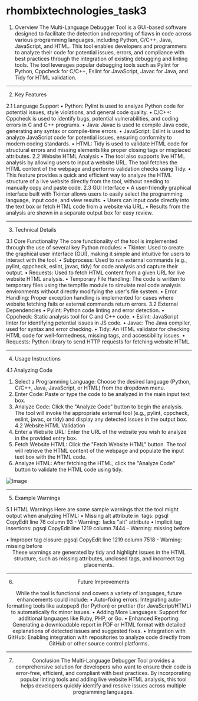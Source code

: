 # rhombixtechnologies_task3

1. Overview
The Multi-Language Debugger Tool is a GUI-based software designed to facilitate the detection and reporting of flaws in code across various programming languages, including Python, C/C++, Java, JavaScript, and HTML. This tool enables developers and programmers to analyze their code for potential issues, errors, and compliance with best practices through the integration of existing debugging and linting tools. The tool leverages popular debugging tools such as Pylint for Python, Cppcheck for C/C++, Eslint for JavaScript, Javac for Java, and Tidy for HTML validation.
________________________________________
2. Key Features

2.1 Language Support
•	Python: Pylint is used to analyze Python code for potential issues, style violations, and general code quality.
•	C/C++: Cppcheck is used to identify bugs, potential vulnerabilities, and coding errors in C and C++ programs.
•	Java: Javac is used to compile Java code, generating any syntax or compile-time errors.
•	JavaScript: Eslint is used to analyze JavaScript code for potential issues, ensuring conformity to modern coding standards.
•	HTML: Tidy is used to validate HTML code for structural errors and missing elements like proper closing tags or misplaced attributes.
2.2 Website HTML Analysis
•	The tool also supports live HTML analysis by allowing users to input a website URL. The tool fetches the HTML content of the webpage and performs validation checks using Tidy.
•	This feature provides a quick and efficient way to analyze the HTML structure of a live website directly from the tool, without needing to manually copy and paste code.
2.3 GUI Interface
•	A user-friendly graphical interface built with Tkinter allows users to easily select the programming language, input code, and view results.
•	Users can input code directly into the text box or fetch HTML code from a website via URL.
•	Results from the analysis are shown in a separate output box for easy review.
________________________________________
3. Technical Details
   
3.1 Core Functionality
The core functionality of the tool is implemented through the use of several key Python modules:
•	Tkinter: Used to create the graphical user interface (GUI), making it simple and intuitive for users to interact with the tool.
•	Subprocess: Used to run external commands (e.g., pylint, cppcheck, eslint, javac, tidy) for code analysis and capture their output.
•	Requests: Used to fetch HTML content from a given URL for live website HTML analysis.
•	Temporary File Handling: The code is written to temporary files using the tempfile module to simulate real code analysis environments without directly modifying the user's file system.
•	Error Handling: Proper exception handling is implemented for cases where website fetching fails or external commands return errors.
3.2 External Dependencies
•	Pylint: Python code linting and error detection.
•	Cppcheck: Static analysis tool for C and C++ code.
•	Eslint: JavaScript linter for identifying potential issues in JS code.
•	Javac: The Java compiler, used for syntax and error checking.
•	Tidy: An HTML validator for checking HTML code for well-formedness, missing tags, and accessibility issues.
•	Requests: Python library to send HTTP requests for fetching website HTML.
________________________________________
4. Usage Instructions
   
4.1 Analyzing Code
1.	Select a Programming Language: Choose the desired language (Python, C/C++, Java, JavaScript, or HTML) from the dropdown menu.
2.	Enter Code: Paste or type the code to be analyzed in the main input text box.
3.	Analyze Code: Click the "Analyze Code" button to begin the analysis. The tool will invoke the appropriate external tool (e.g., pylint, cppcheck, eslint, javac, or tidy) and display any detected issues in the output box.
4.2 Website HTML Validation
1.	Enter a Website URL: Enter the URL of the website you wish to analyze in the provided entry box.
2.	Fetch Website HTML: Click the "Fetch Website HTML" button. The tool will retrieve the HTML content of the webpage and populate the input text box with the HTML code.
3.	Analyze HTML: After fetching the HTML, click the "Analyze Code" button to validate the HTML code using tidy.

   ![Image](https://github.com/user-attachments/assets/4d487698-9cc4-41d8-acfa-0b33af442705)
________________________________________
5. Example Warnings
   
5.1 HTML Warnings
Here are some sample warnings that the tool might output when analyzing HTML:
•	Missing alt attribute in <img> tags:
pgsql
CopyEdit
line 76 column 93 - Warning: <img> lacks "alt" attribute
•	Implicit <span> tag insertions:
pgsql
CopyEdit
line 1219 column 7444 - Warning: missing </span> before <div>
•	Improper tag closure:
pgsql
CopyEdit
line 1219 column 7518 - Warning: missing </span> before <header>
These warnings are generated by tidy and highlight issues in the HTML structure, such as missing attributes, unclosed tags, and incorrect tag placements.
________________________________________
6. Future Improvements
   
While the tool is functional and covers a variety of languages, future enhancements could include:
•	Auto-fixing errors: Integrating auto-formatting tools like autopep8 (for Python) or prettier (for JavaScript/HTML) to automatically fix minor issues.
•	Adding More Languages: Support for additional languages like Ruby, PHP, or Go.
•	Enhanced Reporting: Generating a downloadable report in PDF or HTML format with detailed explanations of detected issues and suggested fixes.
•	Integration with GitHub: Enabling integration with repositories to analyze code directly from GitHub or other source control platforms.
________________________________________
7. Conclusion
The Multi-Language Debugger Tool provides a comprehensive solution for developers who want to ensure their code is error-free, efficient, and compliant with best practices. By incorporating popular linting tools and adding live website HTML analysis, this tool helps developers quickly identify and resolve issues across multiple programming languages.
